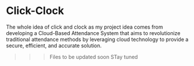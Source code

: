 # Click-Clock
The whole idea of click and clock as my project idea comes from developing a Cloud-Based Attendance System that aims to revolutionize traditional attendance methods by leveraging cloud technology to provide a secure, efficient, and accurate solution. 


>>>Files to be updated soon
>>>STay tuned
>>>
